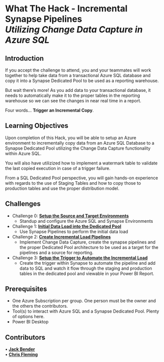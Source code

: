 # What The Hack - Incremental Synapse Pipelines <br> <i>Utilizing Change Data Capture in Azure SQL</i> 

## Introduction
If you accept the challenge to attend, you and your teammates will work together to help take data from a transactional Azure SQL database and copy it into a Synapse Dedicated Pool to be used as a reporting warehouse.  

But wait there’s more!  As you add data to your transactional database, it needs to automatically make it to the proper tables in the reporting warehouse so we can see the changes in near real time in a report.  

Four words…  <B>Trigger an Incremental Copy</B>.

## Learning Objectives
Upon completion of this Hack, you will be able to setup an Azure environment to incrementally copy data from an Azure SQL Database to a Synapse Dedicated Pool utilizing the Change Data Capture functionality within Azure SQL. 

You will also have utilizized how to implement a watermark table to validate the last copied execution in case of a trigger failure.

From a SQL Dedicated Pool perspective, you will gain hands-on experience with regards to the use of Staging Tables and how to copy those to production tables and use the proper distribution model.


## Challenges
- Challenge 0: **[Setup the Source and Target Environments](Student/Challenge-00.md)**
   - Standup and configure the Azure SQL and Synapse Environments
- Challenge 1: **[Initial Data Load into the Dedicated Pool](Student/Challenge-01.md)**
   - Use Synapse Pipelines to perform the initial data load
- Challenge 2: **[Create Incremental Load Pipelines](Student/Challenge-02.md)**
   - Implement Change Data Capture, create the synapse pipelines and the proper Dedicated Pool architecture to be used as a target for the pipelines and a source for reporting.
- Challenge 3: **[Setup the Trigger to Automate the Incremental Load](Student/Challenge-03.md)**
   - Create the trigger within Synapse to automate the pipeline and add data to SQL and watch it flow through the staging and production tables in the dedicated pool and viewable in your Power BI Report.

## Prerequisites
- One Azure Subscription per group.  One person must be the owner and the others the contributors.
- Tool(s) to interact with Azure SQL and a Synapse Dedicated Pool.  Plenty of options here.
- Power BI Desktop

## Contributors
•	**[Jack Bender](https://www.linkedin.com/in/jack-bender/)**  <BR>
•	**[Chris Fleming](https://www.linkedin.com/in/chris-fleming/)**
